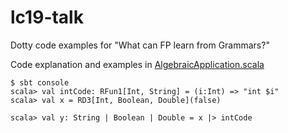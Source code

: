 # lc19-talk
Dotty code examples for "What can FP learn from Grammars?"

Code explanation and examples in [AlgebraicApplication.scala](./src/main/scala/quaternion/algae/AlgebraicApplication.scala)

```
$ sbt console
scala> val intCode: RFun1[Int, String] = (i:Int) => "int $i"
scala> val x = RD3[Int, Boolean, Double](false)

scala> val y: String | Boolean | Double = x |> intCode
 
```


